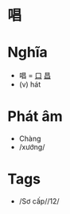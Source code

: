 # 唱

# Nghĩa
* 唱 = [口](口.md) [昌](昌.md)
* (v) hát

# Phát âm
* Chàng
*  /xướng/

# Tags
* /Sơ cấp//12/

